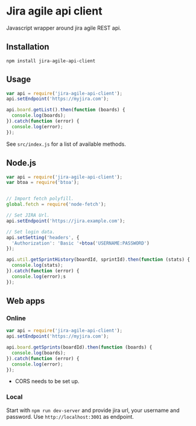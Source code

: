 # Jira agile api client

Javascript wrapper around jira agile REST api.

## Installation

`npm install jira-agile-api-client`

## Usage

```javascript
var api = require('jira-agile-api-client');
api.setEndpoint('https://myjira.com');

api.board.getList().then(function (boards) { 
  console.log(boards); 
}).catch(function (error) {
  console.log(error);
});
```

See `src/index.js` for a list of available methods.

## Node.js

```javascript
var api = require('jira-agile-api-client');
var btoa = require('btoa');


// Import fetch polyfill.
global.fetch = require('node-fetch');

// Set JIRA Url.
api.setEndpoint('https://jira.example.com');

// Set login data.
api.setSetting('headers', {
  'Authorization': 'Basic '+btoa('USERNAME:PASSWORD')
});

api.util.getSprintHistory(boardId, sprintId).then(function (stats) {
  console.log(stats);
}).catch(function (error) {
  console.log(error);s
});
```

## Web apps

### Online

```javascript
var api = require('jira-agile-api-client');
api.setEndpoint('https://myjira.com');

api.board.getSprints(boardId).then(function (boards) {
  console.log(boards);
}).catch(function (error) {
  console.log(error);
});
```

* CORS needs to be set up.

### Local

Start with `npm run dev-server` and provide jira url, your username and password. Use `http://localhost:3001` as endpoint.
